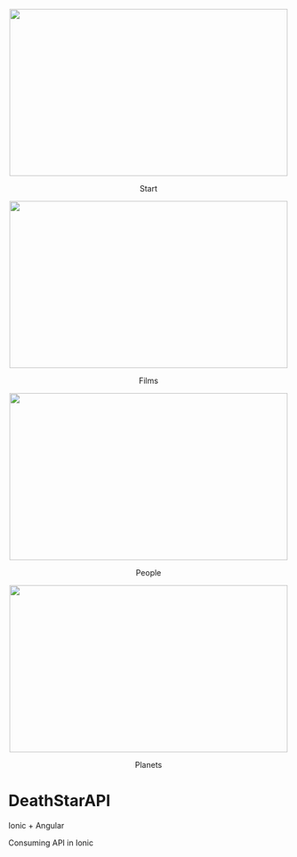<p align="center"><img width="500" height="300" src="https://res.cloudinary.com/dvm6sgg1h/image/upload/v1579220463/deathStar/pja4gghlhususxspzt2n.png"></p>
<p align="center">Start</p>

<p align="center"><img width="500" height="300" src="https://res.cloudinary.com/dvm6sgg1h/image/upload/v1579220457/deathStar/bjhl3legm8rwzxykreny.png"></p>
<p align="center">Films</p>

<p align="center"><img width="500" height ="300" src="https://res.cloudinary.com/dvm6sgg1h/image/upload/v1579220432/deathStar/vhhjviajqnoj7ab1v4qk.png"></p>
<p align="center">People</p>

<p align="center"><img width="500" height ="300" src="https://res.cloudinary.com/dvm6sgg1h/image/upload/v1579220432/deathStar/urcgehuo9oycxylu2wyl.png"></p>
<p align="center">Planets</p>

# DeathStarAPI
Ionic + Angular

Consuming API in Ionic
